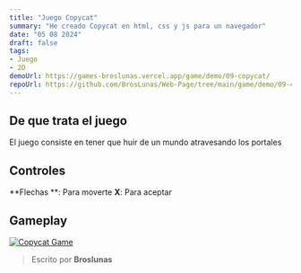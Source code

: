 ```yaml
---
title: "Juego Copycat"
summary: "He creado Copycat en html, css y js para un navegador"
date: "05 08 2024"
draft: false
tags:
- Juego
- 2D
demoUrl: https://games-broslunas.vercel.app/game/demo/09-copycat/
repoUrl: https://github.com/BrosLunas/Web-Page/tree/main/game/demo/09-copycat/
---
```


## De que trata el juego
El juego consiste en tener que huir de un mundo atravesando los portales

## Controles
**Flechas
**: Para moverte
**X**: Para aceptar

## Gameplay
[![Copycat Game](/img/games/copycat.png)](/video/gameplay/copycat.mp4)

> Escrito por **Broslunas**